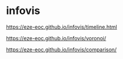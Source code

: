 # infovis

https://eze-eoc.github.io/infovis/timeline.html

https://eze-eoc.github.io/infovis/voronoi/

https://eze-eoc.github.io/infovis/comparison/
